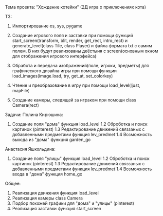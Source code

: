 Тема проекта: "Хождение котейки"
(2Д игра о приключениях кота)

ТЗ:
1. Импортирование os, sys, pygame

2. Создание игрового поля и заставки при помощи функций start_screen(transform, blit, render, get_rect, intro_rect) и generate_level(class Tile, class Player) и файла формата txt с самим полем. В них будут реализованы деёстыия с screen(основным окном для отображения игрового интерфейса)

3. Обработа и передача изображений(поле, игроки, предметы) для графического дизайна игры при помощи функции load_images(image.load, try, get_at, set_colorkey)

4. Чтение и преобразование в игру при помощи load_level(ljust, mapFile)

5. Создание камеры, следящей за играком при помощи class Camera(rect)


Задачи:
Полина Кирюшина:
1. Создание поля "дома" функция load_level
1.2 Оброботка и поиск картинок (pinterest)
1.3 Редактирование движений связзаных с добавленными предметами функция lev_predmet
1.4 Возможность выхода из "дома" функция garden_go

Анастасия Яшкольдина:
1. Создание поля "улицы" функция load_level
1.2 Оброботка и поиск картинок (pinterest)
1.3 Редактирование движений связзаных с добавленными предметами функция lev_predmet
1.4 Возможность входа в "дома" функция home_go

Общее:
1. Реализация движения функция load_level
2. Реализация камеры class Camera
3. Подбор похожей графики для "дома" и "улицы" (pinterest)
4. Реализация заставки функция start_screen
